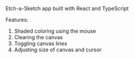 Etch-a-Sketch app built with React and TypeScript

Features:

1. Shaded coloring using the mouse
2. Clearing the canvas
3. Toggling canvas lines
4. Adjusting size of canvas and cursor
